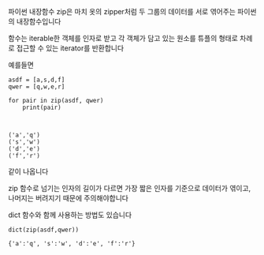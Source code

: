 파이썬 내장함수 zip은 마치 옷의 zipper처럼 두 그룹의 데이터를 서로 엮어주는 파이썬의 내장함수입니다

함수는 iterable한 객체를 인자로 받고 각 객체가 담고 있는 원소를 튜플의 형태로 차례로 접근할 수 있는 iterator를 반환합니다

예를들면

	asdf = [a,s,d,f]
	qwer = [q,w,e,r]

	for pair in zip(asdf, qwer)
	    print(pair)
    
    

	('a','q')
	('s','w')
	('d','e')
	('f','r')

같이 나옵니다

zip 함수로 넘기는 인자의 길이가 다르면 가장 짧은 인자를 기준으로 데이터가 엮이고, 나머지는 버려지기 때문에 주의해야합니다


dict 함수와 함께 사용하는 방법도 있습니다

	dict(zip(asdf,qwer))

	{'a':'q', 's':'w', 'd':'e', 'f':'r'}
